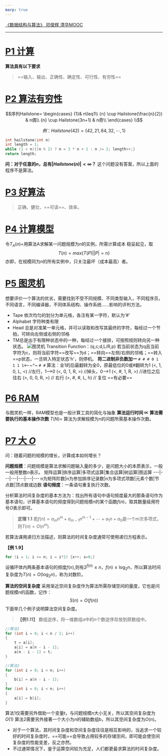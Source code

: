 ```yaml
---
marp: true
---
```


[《数据结构与算法》 邓俊辉 清华MOOC](https://www.bilibili.com/video/av49361421?p=1)
***
# [P1 计算](https://www.bilibili.com/video/av49361421?p=1)
**算法具有以下要求**
>==输入、输出、正确性、确定性、可行性、有穷性==

# [P2 算法有穷性](https://www.bilibili.com/video/av49361421?p=2)
```math
序列Hailstone=
\begin{cases}
	{1}&		n\leq1\\
	{n} \cup Hailstone(\frac{n}{2}) &		n偶\\
    {n} \cup Hailstone(3n+1) &  n奇\\
\end{cases}
\\
```
$$例：Hailstone(42) = \{42, 21, 64, 32, \cdots, 1\}$$
```c
int hailstone(int n)
int length = 1;
while (1 < n){(n % 2) ? n = 3 * n + 1 : n /= 2; length++;}
return length;
```
**问：对于任意的$n$，总有$|Hailstone(n)|<\infty？$**
这个问题没有答案，所以上面的程序不是算法。

# [P3 好算法](https://www.bilibili.com/video/av49361421?p=3)
>正确、健壮、==可读==、效率。

# [P4 计算模型](https://www.bilibili.com/video/av49361421?p=4)
令$T_A(n)=$用算法A求解某一问题规模为$n$的实例，所需计算成本
稳妥起见，取
$$T(n)=max\{T(P) \big| |P|=n\}$$
亦即，在规模同为$n$的所有实例中，只关注最坏（成本最高）者。
# [P5 图灵机](https://www.bilibili.com/video/av49361421?p=5)
想要评价一个算法的优劣，需要找到不受不同规模、不同类型输入，不同程序员，不同语言，不同编译器，不同体系结构、操作系统……影响的评判方法。
* Tape 依次均匀的划分为单元格，各注有某一字符，默认为‘#’
* Alphabet 字符种类有限
* Head 总是对准某一单元格，并可以读取和改写其最终的字符，每经过一个节拍，可转向左侧或右侧的邻格
* TM总是出于有限种状态中的一种，每经过一个接排，可按照规则转向另一种状态。
![图灵机](https://i.imgur.com/sq3Wv5h.jpg)
Transition Function：(q,c;d,L/R,p)
若当前状态为q且当前字符为c，则将当前字符==改写==为d；==转向==左侧/右侧的邻格；==转入==p状态，一旦转入特定状态'h'，则停机。
**将二进制非负数加一**
`# # # 0 1 1 1 1`<--~^~ `# #`
算法：全1的后最翻转为全0，原最低位的0或#翻转为1
(<, 1, 0, L, <) //左行，1-->0
(<, 0, 1, R, >) //掉头，0-->1
(<, #, 1, R, >) //进位之后往右
(>, 0, 0, R, >) // 右行
(>, #, #, L, h) // 复位 ==有必要==
# [P6 RAM](https://www.bilibili.com/video/av49361421?p=6)
与图灵机一样，RAM模型也是一般计算工具的简化与抽象
**算法运行时间 $\varpropto$ 算法需要执行的基本操作次数**
$T(N)$= 算法为求解规模为n的问题所需基本操作次数。
# [P7 大 $O$](https://www.bilibili.com/video/av49361421?p=7)
问：随着问题的规模的增长，计算成本如何增长？

**问题规模**：问题规模是算法求解问题输入量的多少，是问题大小的本质表示，一般一般用整数$n$表示。
矩阵运算|排序运算|多项式运算|集合运算|树运算|图运算
---|---|---|---|---|---
n为矩阵阶数|n为参加排序记录数|n为多项式项数|元素个数|节点数|顶点数或边数
**语句频度**：一条语句重复执行次数。

分析算法时间复杂度的基本方法为：找出所有语句中语句频度最大的那条语句作为基本语句，计算基本语句的频度得到问题规模$n$的某个函数$f(n)$，取其数量级用符号$O$表示即可。

>**定理 1.1** 若$f(n)=a_m n^m + a_{m-1} n^{m-1}+ \cdots +a_1n + a_0$是一个$m$次多项式，则$T(n)=O(n^m)$.

若算法课用递归方法描述，则算法的时间复杂度通常可使用递归方程表示。

**【例 1.9】**
```c {.line-numbers}
for (i = 1; i <= n; i = i*2) {x++; s=0;}
```
设循环体内两条基本语句的频度$f(n)$,则有$2^{f(n)}\leq n$，$f(n)\leqslant\log_2n$，所以算法时间复杂度为$T(n)=O(\log_2n)$，称为对数阶。

**算法的空间复杂度**
采用渐近空间复杂度作为算法所需存储空间的量度，它也是问题规模$n$的函数，记作：
$$S(n)=O(f(n))$$
下面举几个例子说明算法空间复杂度。
>**【例1.11】** 数组逆序，将一维数组$a$中的$n$个数逆序存放到原数组中。
```c {.line-numbers}
//算法1
for (int i = 0; i < n / 2; i++)
{
    t = a[i];
    a[i] = a[n - i - 1];
    a[n - i - 1] = t;
}

//算法2
for (int i = 0; i < n; i++)
{
    b[i] = a[n - i - 1];
}
for (int i = 0; i < n; i++)
{
    a[i] = b[i];
}
```
算法1仅需要另外借助一个变量t，与问题规模$n$大小无关，所以其空间复杂度为$O(1)$
算法2需要另外接著一个大小为$n$的辅助数组b，所以其空间复杂度为$O(n)$。

* 对于一个算法，其时间复杂度和空间复杂度往往是相互影响的，当追求一个较好的时间复杂度时，==可能==会导致占用较多的存储空间，即可能会使空间复杂度的性能变差，反之亦然。
* 不过通常情况下，鉴于运算空间较为充足，人们都更最求算法的时间复杂度。
